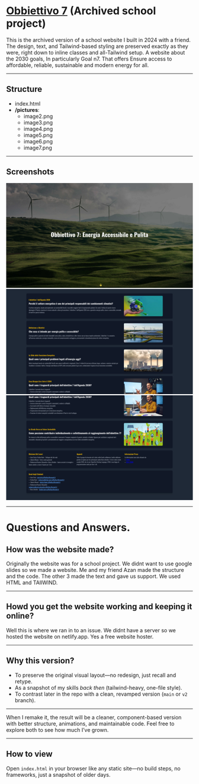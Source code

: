 # [Obbiettivo 7](https://obbiettivo7.netlify.app/) (Archived school project)

This is the archived version of a school website I built in 2024 with a friend. The design, text, and Tailwind-based styling are preserved exactly as they were, right down to inline classes and all-Tailwind setup.
A website about the 2030 goals, In particularly Goal n7. That offers Ensure access to affordable, reliable, sustainable and modern energy for all.

---

## Structure
- index.html
- **/pictures**:
  - image2.png
  - image3.png
  - image4.png
  - image5.png
  - image6.png
  - image7.png

---

## Screenshots 

![Screenshot](screenshots/Screenshot1.png)
![Screenshot](screenshots/Screenshot2.png)
![Screenshot](screenshots/Screenshot3.png)


---

# Questions and Answers.

## How was the website made?

Originally the website was for a school project. We didnt want to use google slides so we made a website.
Me and my friend Azan made the structure and the code. The other 3 made the text and gave us support.
We used HTML and TAIlWIND. 

---

## Howd you get the website working and keeping it online?

Well this is where we ran in to an issue. We didnt have a server so we hosted the website on netlify.app. Yes a free website hoster.

---

## Why this version?

- To preserve the original visual layout—no redesign, just recall and retype.
- As a snapshot of my skills *back then* (tailwind-heavy, one-file style).
- To contrast later in the repo with a clean, revamped version (`main` or `v2` branch).

---

When I remake it, the result will be a cleaner, component-based version with better structure, animations, and maintainable code. Feel free to explore both to see how much I’ve grown.

---

## How to view

Open `index.html` in your browser like any static site—no build steps, no frameworks, just a snapshot of older days.
